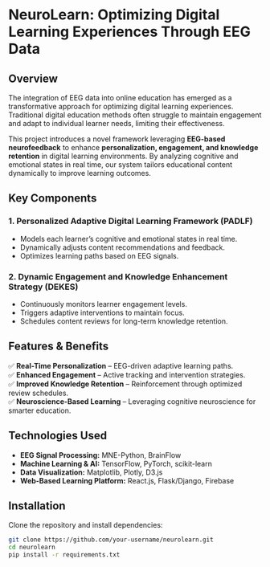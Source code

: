 # NeuroLearn: Optimizing Digital Learning Experiences Through EEG Data

## Overview

The integration of EEG data into online education has emerged as a transformative approach for optimizing digital learning experiences. Traditional digital education methods often struggle to maintain engagement and adapt to individual learner needs, limiting their effectiveness. 

This project introduces a novel framework leveraging **EEG-based neurofeedback** to enhance **personalization, engagement, and knowledge retention** in digital learning environments. By analyzing cognitive and emotional states in real time, our system tailors educational content dynamically to improve learning outcomes.

## Key Components

### 1. Personalized Adaptive Digital Learning Framework (**PADLF**)  
   - Models each learner’s cognitive and emotional states in real time.  
   - Dynamically adjusts content recommendations and feedback.  
   - Optimizes learning paths based on EEG signals.  

### 2. Dynamic Engagement and Knowledge Enhancement Strategy (**DEKES**)  
   - Continuously monitors learner engagement levels.  
   - Triggers adaptive interventions to maintain focus.  
   - Schedules content reviews for long-term knowledge retention.  

## Features & Benefits

✅ **Real-Time Personalization** – EEG-driven adaptive learning paths.  
✅ **Enhanced Engagement** – Active tracking and intervention strategies.  
✅ **Improved Knowledge Retention** – Reinforcement through optimized review schedules.  
✅ **Neuroscience-Based Learning** – Leveraging cognitive neuroscience for smarter education.  

## Technologies Used

- **EEG Signal Processing:** MNE-Python, BrainFlow  
- **Machine Learning & AI:** TensorFlow, PyTorch, scikit-learn  
- **Data Visualization:** Matplotlib, Plotly, D3.js  
- **Web-Based Learning Platform:** React.js, Flask/Django, Firebase  

## Installation

Clone the repository and install dependencies:

```sh
git clone https://github.com/your-username/neurolearn.git
cd neurolearn
pip install -r requirements.txt
